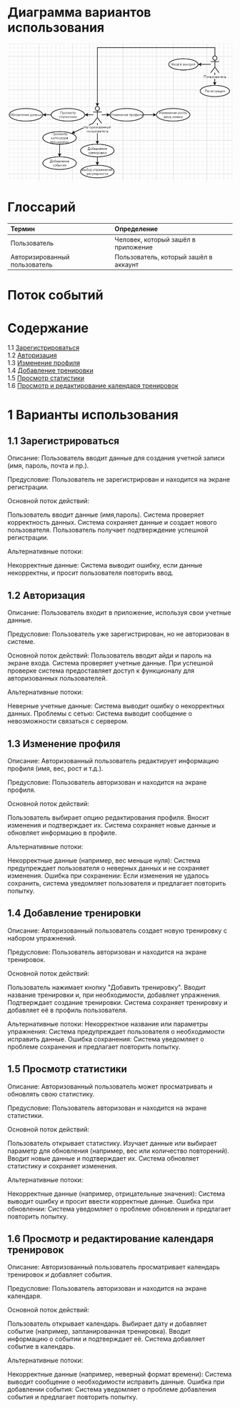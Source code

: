 # Диаграмма вариантов использования

![Диаграмма вариантов использования](https://github.com/Aloni0812/FitTrackP/blob/master/diagrams/use_case_diagram.png) 
  
# Глоссарий

| Термин | Определение |
|:--|:--|
| Пользователь | Человек, который зашёл в приложение |
| Авторизированный пользователь | Пользователь, который зашёл в аккаунт |
  
# Поток событий 

# Содержание
1.1 [Зарегистрироваться](#reg)  
1.2 [Авторизация](#login)    
1.3 [Изменение профиля](#change_prof)  
1.4 [Добавление тренировки](#workout)  
1.5 [Просмотр статистики](#Stat)  
1.6 [Просмотр и редактирование календаря тренировок ](#Сalendar)  

# 1 Варианты использования

<a name="reg"/>

## 1.1 Зарегистрироваться
Описание: Пользователь вводит данные для создания учетной записи (имя, пароль, почта и пр.).

Предусловие: Пользователь не зарегистрирован и находится на экране регистрации.

Основной поток действий:

Пользователь вводит данные (имя,пароль).
Система проверяет корректность данных.
Система сохраняет данные и создает нового пользователя.
Пользователь получает подтверждение успешной регистрации.

Альтернативные потоки:

Некорректные данные: Система выводит ошибку, если данные некорректны, и просит пользователя повторить ввод.

<a name="login"/>

## 1.2 Авторизация
Описание: Пользователь входит в приложение, используя свои учетные данные.

Предусловие: Пользователь уже зарегистрирован, но не авторизован в системе.

Основной поток действий:
Пользователь вводит айди и пароль на экране входа.
Система проверяет учетные данные.
При успешной проверке система предоставляет доступ к функционалу для авторизованных пользователей.

Альтернативные потоки:

Неверные учетные данные: Система выводит ошибку о некорректных данных.
Проблемы с сетью: Система выводит сообщение о невозможности связаться с сервером.

<a name="change_prof"/>

## 1.3 Изменение профиля
Описание: Авторизованный пользователь редактирует информацию профиля (имя, вес, рост и т.д.).

Предусловие: Пользователь авторизован и находится на экране профиля.

Основной поток действий:

Пользователь выбирает опцию редактирования профиля.
Вносит изменения и подтверждает их.
Система сохраняет новые данные и обновляет информацию в профиле.

Альтернативные потоки:

Некорректные данные (например, вес меньше нуля): Система предупреждает пользователя о неверных данных и не сохраняет изменения.
Ошибка при сохранении: Если изменения не удалось сохранить, система уведомляет пользователя и предлагает повторить попытку.

<a name="workout"/>

## 1.4 Добавление тренировки
Описание: Авторизованный пользователь создает новую тренировку с набором упражнений.

Предусловие: Пользователь авторизован и находится на экране тренировок.

Основной поток действий:

Пользователь нажимает кнопку "Добавить тренировку".
Вводит название тренировки и, при необходимости, добавляет упражнения.
Подтверждает создание тренировки.
Система сохраняет тренировку и добавляет её в профиль пользователя.

Альтернативные потоки:
Некорректное название или параметры упражнения: Система предупреждает пользователя о необходимости исправить данные.
Ошибка сохранения: Система уведомляет о проблеме сохранения и предлагает повторить попытку.

<a name="Stat"/>

## 1.5 Просмотр статистики
Описание: Авторизованный пользователь может просматривать и обновлять свою статистику.

Предусловие: Пользователь авторизован и находится на экране статистики.

Основной поток действий:

Пользователь открывает статистику.
Изучает данные или выбирает параметр для обновления (например, вес или количество повторений).
Вводит новые данные и подтверждает их.
Система обновляет статистику и сохраняет изменения.

Альтернативные потоки:

Некорректные данные (например, отрицательные значения): Система выводит ошибку и просит ввести корректные данные.
Ошибка при обновлении: Система уведомляет о проблеме обновления и предлагает повторить попытку.

<a name="Сalendar"/>

## 1.6 Просмотр и редактирование календаря тренировок
Описание: Авторизованный пользователь просматривает календарь тренировок и добавляет события.

Предусловие: Пользователь авторизован и находится на экране календаря.

Основной поток действий:

Пользователь открывает календарь.
Выбирает дату и добавляет событие (например, запланированная тренировка).
Вводит информацию о событии и подтверждает её.
Система добавляет событие в календарь.

Альтернативные потоки:

Некорректные данные (например, неверный формат времени): Система выводит сообщение о необходимости исправить данные.
Ошибка при добавлении события: Система уведомляет о проблеме добавления события и предлагает повторить попытку.
